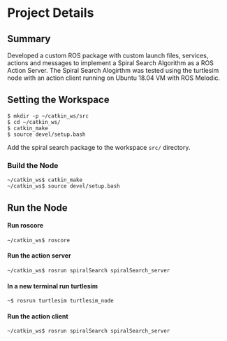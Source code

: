 # Project Details
## Summary
Developed a custom ROS package with custom launch files, services, actions and messages to implement a Spiral Search Algorithm as a 
ROS Action Server. The Spiral Search Alogirthm was tested using the turtlesim node with an action client running on Ubuntu 18.04 VM with 
ROS Melodic.

## Setting the Workspace
    $ mkdir -p ~/catkin_ws/src
    $ cd ~/catkin_ws/
    $ catkin_make
    $ source devel/setup.bash
Add the spiral search package to the workspace `src/` directory. 

### Build the Node
    ~/catkin_ws$ catkin_make
    ~/catkin_ws$ source devel/setup.bash

## Run the Node
#### Run roscore
    ~/catkin_ws$ roscore

#### Run the action server
    ~/catkin_ws$ rosrun spiralSearch spiralSearch_server

#### In a new terminal run turtlesim
    ~$ rosrun turtlesim turtlesim_node

#### Run the action client
    ~/catkin_ws$ rosrun spiralSearch spiralSearch_server 